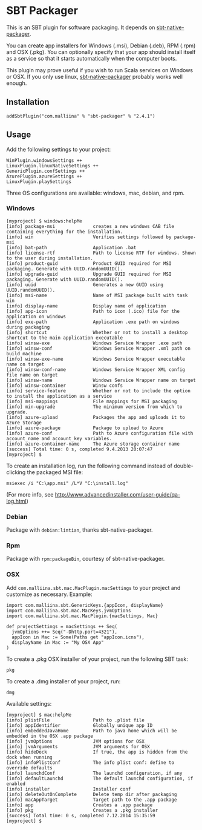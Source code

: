 # SBT Packager #

This is an SBT plugin for software packaging. It depends on [sbt-native-packager](https://github.com/sbt/sbt-native-packager).

You can create app installers for Windows (.msi), Debian (.deb), RPM (.rpm) and OSX (.pkg). You can optionally specify
that your app should install itself as a service so that it starts automatically when the computer boots.

This plugin may prove useful if you wish to run Scala services on Windows or OSX. If you only use linux,
[sbt-native-packager](https://github.com/sbt/sbt-native-packager) probably works well enough.

## Installation ##

    addSbtPlugin("com.malliina" % "sbt-packager" % "2.4.1")

## Usage ##

Add the following settings to your project:

    WinPlugin.windowsSettings ++
    LinuxPlugin.linuxNativeSettings ++
    GenericPlugin.confSettings ++
    AzurePlugin.azureSettings ++
    LinuxPlugin.playSettings

Three OS configurations are available: windows, mac, debian, and rpm.

### Windows ###

    [myproject] $ windows:helpMe
    [info] package-msi              creates a new windows CAB file containing everything for the installation.
    [info] win                      Verifies settings followed by package-msi
    [info] bat-path                 Application .bat
    [info] license-rtf              Path to license RTF for windows. Shown to the user during installation.
    [info] product-guid             Product GUID required for MSI packaging. Generate with UUID.randomUUID().
    [info] upgrade-guid             Upgrade GUID required for MSI packaging. Generate with UUID.randomUUID().
    [info] uuid                     Generates a new GUID using UUID.randomUUID().
    [info] msi-name                 Name of MSI package built with task win
    [info] display-name             Display name of application
    [info] app-icon                 Path to icon (.ico) file for the application on windows
    [info] exe-path                 Application .exe path on windows during packaging
    [info] shortcut                 Whether or not to install a desktop shortcut to the main application executable
    [info] winsw-exe                Windows Service Wrapper .exe path
    [info] winsw-conf               Windows Service Wrapper .xml path on build machine
    [info] winsw-exe-name           Windows Service Wrapper executable name on target
    [info] winsw-conf-name          Windows Service Wrapper XML config file name on target
    [info] winsw-name               Windows Service Wrapper name on target
    [info] winsw-container          Winsw confs
    [info] service-feature          Whether or not to include the option to install the application as a service
    [info] msi-mappings             File mappings for MSI packaging
    [info] min-upgrade              The minimum version from which to upgrade.
    [info] azure-upload             Packages the app and uploads it to Azure Storage
    [info] azure-package            Package to upload to Azure
    [info] azure-conf               Path to Azure configuration file with account_name and account_key variables.
    [info] azure-container-name     The Azure storage container name
    [success] Total time: 0 s, completed 9.4.2013 20:07:47
    [myproject] $

To create an installation log, run the following command instead of double-clicking the packaged MSI file:

    msiexec /i "C:\app.msi" /L*V "C:\install.log"

(For more info, see http://www.advancedinstaller.com/user-guide/qa-log.html)

### Debian ###

Package with `debian:lintian`, thanks sbt-native-packager.

### Rpm ###

Package with `rpm:packageBin`, courtesy of sbt-native-packager.

### OSX ###

Add `com.malliina.sbt.mac.MacPlugin.macSettings` to your project and customize as necessary. Example:

```
import com.malliina.sbt.GenericKeys.{appIcon, displayName}
import com.malliina.sbt.mac.MacKeys.jvmOptions
import com.malliina.sbt.mac.MacPlugin.{macSettings, Mac}

def projectSettings = macSettings ++ Seq(
  jvmOptions ++= Seq("-Dhttp.port=4321"),
  appIcon in Mac := Some(Paths get "appIcon.icns"),
  displayName in Mac := "My OSX App"
)
```

To create a .pkg OSX installer of your project, run the following SBT task:

    pkg

To create a .dmg installer of your project, run:

    dmg

Available settings:

    [myproject] $ mac:helpMe
    [info] plistFile                Path to .plist file
    [info] appIdentifier            Globally unique app ID
    [info] embeddedJavaHome         Path to java home which will be embedded in the OSX .app package
    [info] jvmOptions               JVM options for OSX
    [info] jvmArguments             JVM arguments for OSX
    [info] hideDock                 If true, the app is hidden from the dock when running
    [info] infoPlistConf            The info plist conf: define to override defaults
    [info] launchdConf              The launchd configuration, if any
    [info] defaultLaunchd           The default launchd configuration, if enabled
    [info] installer                Installer conf
    [info] deleteOutOnComplete      Delete temp dir after packaging
    [info] macAppTarget             Target path to the .app package
    [info] app                      Creates a .app package
    [info] pkg                      Creates a .pkg installer
    [success] Total time: 0 s, completed 7.12.2014 15:35:59
    [myproject] $

